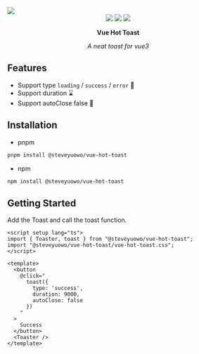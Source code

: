 <img src="./public/header.gif" />

<div align="center">
  <img src="https://img.shields.io/npm/l/%40steveyuowo%2Fvue-hot-toast" />
  <img src="https://img.shields.io/npm/v/%40steveyuowo%2Fvue-hot-toast" />
  <img src="https://img.shields.io/github/last-commit/steveyuowo/vue-hot-toast/main"/>
</div>
<p style="font-weight: bold;" align="center">Vue Hot Toast</p>

<p style="font-style: italic;" align="center">A neat toast for vue3</p>

## Features

- Support type `loading` / `success` / `error` 🐣
- Support duration ⌛️
- Support autoClose false 🔐

## Installation

- pnpm

```bash
pnpm install @steveyuowo/vue-hot-toast
```

- npm

```bash
npm install @steveyuowo/vue-hot-toast
```

## Getting Started

Add the Toast and call the toast function. 

```vue
<script setup lang="ts">
import { Toaster, toast } from "@steveyuowo/vue-hot-toast";
import "@steveyuowo/vue-hot-toast/vue-hot-toast.css";
</script>

<template>
  <button
    @click="
      toast({
        type: 'success',
        duration: 9000,
        autoClose: false
      })
    "
  >
    Success
  </button>
  <Toaster />
</template>
```

